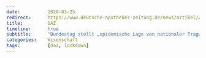 ```yaml
---
date:          2020-03-25
redirect:      https://www.deutsche-apotheker-zeitung.de/news/artikel/2020/03/25/bundestag-stellt-epidemische-lage-von-nationaler-tragweite-fest
title:         DAZ
timeline:      true
subtitle:      "Bundestag stellt „epidemische Lage von nationaler Tragweite“ fest"
categories:    Wisenschaft
tags:          [daz, lockdown]
---
```

